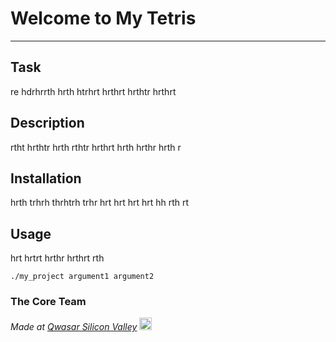# Welcome to My Tetris
***

## Task
re hdrhrrth hrth htrhrt hrthrt hrthtr hrthrt

## Description
rtht hrthtr hrth rthtr hrthrt hrth hrthr hrth r

## Installation
hrth trhrh  thrhtrh trhr hrt hrt hrt hrt hh rth rt

## Usage
hrt hrtrt hrthr hrthrt rth
```
./my_project argument1 argument2
```

### The Core Team


<span><i>Made at <a href='https://qwasar.io'>Qwasar Silicon Valley</a></i></span>
<span><img alt='Qwasar Silicon Valley Logo' src='https://storage.googleapis.com/qwasar-public/qwasar-logo_50x50.png' width='20px'></span>
